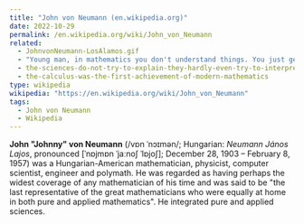 ```yaml
---
title: "John von Neumann (en.wikipedia.org)"
date: 2022-10-29
permalink: /en.wikipedia.org/wiki/John_von_Neumann
related:
  - JohnvonNeumann-LosAlamos.gif
  - "Young man, in mathematics you don't understand things. You just get used to them."
  - the-sciences-do-not-try-to-explain-they-hardly-even-try-to-interpret-they-mainly-make-models
  - the-calculus-was-the-first-achievement-of-modern-mathematics
type: wikipedia
wikipedia: "https://en.wikipedia.org/wiki/John_von_Neumann"
tags:
  - John von Neumann
  - Wikipedia
---
```

**John "Johnny" von Neumann** (/vɒn ˈnɔɪmən/; Hungarian: *Neumann János Lajos*, pronounced [ˈnɒjmɒn ˈjaːnoʃ ˈlɒjoʃ]; December 28, 1903 – February 8, 1957) was a Hungarian-American mathematician, physicist, computer scientist, engineer and polymath. He was regarded as having perhaps the widest coverage of any mathematician of his time and was said to be "the last representative of the great mathematicians who were equally at home in both pure and applied mathematics". He integrated pure and applied sciences.